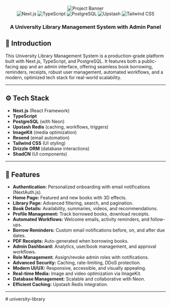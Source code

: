 <div align="center">
  <br />
  <img src="https://github.com/user-attachments/assets/7cff0964-6c02-4af5-aa0c-964b349cc9aa" alt="Project Banner" />
  <br />
  <div>
    <img src="https://img.shields.io/badge/-Next_JS-black?style=for-the-badge&logoColor=white&logo=nextdotjs&color=000000" alt="Next.js" />
    <img src="https://img.shields.io/badge/-TypeScript-black?style=for-the-badge&logoColor=white&logo=typescript&color=3178C6" alt="TypeScript" />
    <img src="https://img.shields.io/badge/-PostgreSQL-black?style=for-the-badge&logoColor=white&logo=postgresql&color=4169E1" alt="PostgreSQL" />
    <img src="https://img.shields.io/badge/-Upstash-black?style=for-the-badge&color=00E9A3" alt="Upstash" />
    <img src="https://img.shields.io/badge/-Tailwind_CSS-black?style=for-the-badge&logoColor=white&logo=tailwindcss&color=06B6D4" alt="Tailwind CSS" />
  </div>
  <h3 align="center">A University Library Management System with Admin Panel</h3>
</div>



## 🤖 Introduction

This University Library Management System is a production-grade platform built with Next.js, TypeScript, and PostgreSQL. It features both a public-facing app and an admin interface, offering seamless book borrowing, reminders, receipts, robust user management, automated workflows, and a modern, optimized tech stack for real-world scalability.

---

## ⚙️ Tech Stack

- **Next.js** (React Framework)
- **TypeScript**
- **PostgreSQL** (with Neon)
- **Upstash Redis** (caching, workflows, triggers)
- **ImageKit** (media optimization)
- **Resend** (email automation)
- **Tailwind CSS** (UI styling)
- **Drizzle ORM** (database interactions)
- **ShadCN** (UI components)

---

## 🔋 Features

- **Authentication:** Personalized onboarding with email notifications (NextAuth.js).
- **Home Page:** Featured and new books with 3D effects.
- **Library Page:** Advanced filtering, search, and pagination.
- **Book Details:** Availability, summaries, videos, and recommendations.
- **Profile Management:** Track borrowed books, download receipts.
- **Automated Workflows:** Welcome emails, activity reminders, and follow-ups.
- **Borrow Reminders:** Custom email notifications before, on, and after due dates.
- **PDF Receipts:** Auto-generated when borrowing books.
- **Admin Dashboard:** Analytics, user/book management, and approval workflows.
- **Role Management:** Assign/revoke admin roles with notifications.
- **Advanced Security:** Caching, rate-limiting, DDoS protection.
- **Modern UI/UX:** Responsive, accessible, and visually appealing.
- **Real-time Media:** Image and video optimization via ImageKit.
- **Database Management:** Scalable and collaborative with Neon.
- **Efficient Caching:** Upstash Redis integration.

---

#   u n i v e r s i t y - l i b r a r y  
 